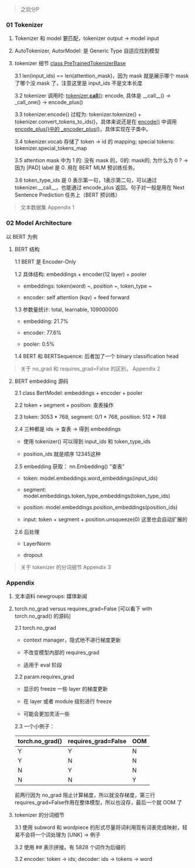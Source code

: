 > 之后分P

### 01 Tokenizer

1. Tokenizer 和 model 要匹配，tokenizer output -> model input
2. AutoTokenizer, AutorModel: 是 Generic Type 自适应找到模型

3. tokenizer 细节 [class PreTrainedTokenizerBase](https://github.com/huggingface/transformers/blob/7bb619d710ea3bcddeedb2e7999dff4e124aee85/src/transformers/tokenization_utils_base.py#L1389)

    3.1 len(input_ids) == len(attention_mask)，因为 mask 就是展示哪个 mask 了哪个没 mask 了，注意这里是 input_ids 不是文本长度
     
    3.2 tokenizer 调用时: [tokenizer.__call__()](https://github.com/huggingface/transformers/blob/7bb619d710ea3bcddeedb2e7999dff4e124aee85/src/transformers/tokenization_utils_base.py#L2897): encode, 具体是 \_\_call\_\_() -> _call_one() -> encode_plus()

    
    3.3 tokenizer.encode() 过程为: tokenizer.tokenize() + tokenizer.convert_tokens_to_ids()，具体来说还是在 [encode()](https://github.com/huggingface/transformers/blob/7bb619d710ea3bcddeedb2e7999dff4e124aee85/src/transformers/tokenization_utils_base.py#L2712) 中调用 [encode_plus()中的 _encoder_plus()](https://github.com/huggingface/transformers/blob/7bb619d710ea3bcddeedb2e7999dff4e124aee85/src/transformers/tokenization_utils_base.py#L3107)，具体实现在子类中。

    3.4 tokenizer.vocab 存储了 token -> id 的 mapping; special tokens: tokenizer.special_tokens_map

    3.5 attention mask 中为 1 的: 没有 mask 的，0的: mask的; 为什么为 0 ? -> 因为 [PAD] label 是 0. 用在 BERT MLM 预训练任务。

    3.6 token_type_ids 是 0 表示第一句，1表示第二句，可以通过 tokenizer.\_\_call\_\_，也能通过 encode_plus 返回。句子对一般是用在 Next Sentence Prediction 任务上（BERT 预训练）


> 文本数据集 Appendix 1




### 02 Model Architecture
以 BERT 为例

1. BERT 结构

    1.1 BERT 是 Encoder-Only 

    1.2 具体结构: embeddings + encoder(12 layer) + pooler

    - embeddings: token(word) ~, position ~, token_type ~

    - encoder: self attention (kqv) + feed forward

    1.3 参数量统计: total, learnable, 109000000

    - embedding: 21.7%

    - encoder: 77.6%

    - pooler: 0.5%

    1.4 BERT 和 BERTSequence: 后者加了一个 binary classification head

> 关于 no_grad 和 requires_grad=False 的区别， Appendix 2


2. BERT embedding 源码

    2.1 class BertModel: embeddings + encoder + pooler
    
    2.2 token + segment + position: 查表操作
    
    2.3 token: 3053 * 768, segment: 0/1 * 768, position: 512 * 768
    
    2.4 三种都是 ids -> 查表 -> 得到 embeddings
    
    - 使用 tokenizer() 可以得到 input_ids 和 token_type_ids
        
    - position_ids 就是顺序 12345这种
        
    2.5 embedding 获取： nn.Embedding() "查表"
    
    - token: model.embeddings.word_embeddings(input_ids)
        
    - segment: model.embeddings.token_type_embeddings(token_type_ids)
        
    - position: model.embeddings.position_embeddings(position_ids)
        
    - input: token + segment + position.unsqueeze(0) 这里也会自动扩展的 
        
    2.6 后处理
    
    - LayerNorm
        
    - dropout
        

> 关于 tokenizer 的分词细节 Appendix 3




### Appendix

1. 文本语料 newgroups: 媒体新闻
  
2. torch.no_grad versus requires_grad=False [可以看下 with torch.no_grad() 的源码]

    2.1 torch.no_grad

    - context manager，隐式地不进行梯度更新

    - 不改变模型内部的 requires_grad

    - 适用于 eval 阶段

    2.2 param.requires_grad

    - 显示的 freeze 一些 layer 的梯度更新

    - 在 layer 或者 module 级别进行 freeze

    - 可能会更加灵活一些 

    2.3 一个小例子：

    |torch.no_grad()|requires_grad=False|OOM|
    |--|--|--|
    |Y|Y|N|
    |Y|N|N|
    |N|Y|N|
    |N|N|Y|

    前两行因为 no_grad 阻止计算梯度，所以就没存梯度，第三行 requires_grad=False作用在整体模型，所以也没存，最后一个就 OOM 了

3. tokenizer 的分词细节

    3.1 使用 subword 和 wordpiece 的形式尽量将词利用现有词表完成映射，轻易不会将一个词处理为 [UNK] -> 例子

    3.2 使用 ## 表示拼接。有 5828 个词作为后缀的

    3.2 encoder: token -> ids; decoder: ids -> tokens -> word
